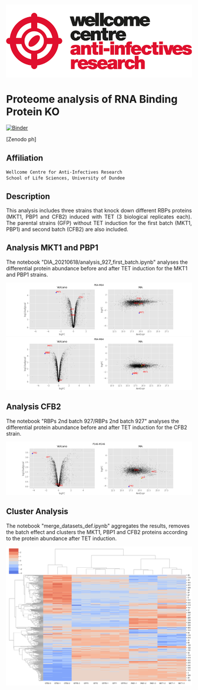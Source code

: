 ![title](static/wcar.png)

# Proteome analysis of RNA Binding Protein KO

[![Binder](https://mybinder.org/badge_logo.svg)](https://mybinder.org/v2/gh/mtinti/Gustavo_DIA_RBP/HEAD)

[Zenodo ph]

## Affiliation
    Wellcome Centre for Anti-Infectives Research
    School of Life Sciences, University of Dundee

## Description
<p style='text-align: justify;'>
This analysis includes three strains that knock down different RBPs proteins (MKT1, PBP1 and CFB2) induced with TET (3 biological replicates each). The parental strains (GFP) without TET induction for the first batch (MKT1, PBP1) and second batch (CFB2) are also included.
</p>


## Analysis MKT1 and PBP1
The notebook "DIA_20210618/analysis_927_first_batch.ipynb" analyses the differential protein abundance before and after TET induction for the MKT1 and PBP1 strains.

![clusters](static/prot_volcano_ma_P64-M64.png)  
![clusters](static/prot_volcano_ma_P84-M84.png)

## Analysis CFB2
The notebook "RBPs 2nd batch 927/RBPs 2nd batch 927" analyses the differential protein abundance before and after TET induction for the CFB2 strain.

![clusters](static/prot_volcano_ma_P146-M146.png) 

## Cluster Analysis
The notebook "merge_datasets_def.ipynb" aggregates the results, removes the batch effect and clusters the MKT1, PBP1 and CFB2 proteins according to the protein abundance after TET induction.

![clusters](static/clusters.png)    